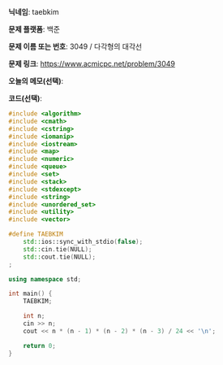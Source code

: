 **닉네임**: taebkim

**문제 플랫폼**: 백준

**문제 이름 또는 번호**: 3049 / 다각형의 대각선

**문제 링크**: https://www.acmicpc.net/problem/3049

**오늘의 메모(선택)**: 

**코드(선택)**:

```c++
#include <algorithm>
#include <cmath>
#include <cstring>
#include <iomanip>
#include <iostream>
#include <map>
#include <numeric>
#include <queue>
#include <set>
#include <stack>
#include <stdexcept>
#include <string>
#include <unordered_set>
#include <utility>
#include <vector>

#define TAEBKIM                                                                \
    std::ios::sync_with_stdio(false);                                          \
    std::cin.tie(NULL);                                                        \
    std::cout.tie(NULL);
;

using namespace std;

int main() {
    TAEBKIM;

    int n;
    cin >> n;
    cout << n * (n - 1) * (n - 2) * (n - 3) / 24 << '\n';

    return 0;
}
```